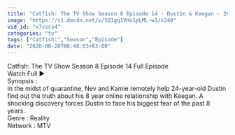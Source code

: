 ```yaml
---
title: "Catfish: The TV Show Season 8 Episode 14 - Dustin & Keegan - 26.08.2020"
image: "https://s1.dmcdn.net/v/SQIgq1VHo1pLML-w1/x240"
vid_id: "x7vscs4"
categories: "tv"
tags: ["Catfish:","Season","Episode"]
date: "2020-08-28T06:48:03+03:00"
---
```

Catfish: The TV Show Season 8 Episode 14 Full Episode  <br>Watch Full ►   <br>Synopsis :  <br>In the midst of quarantine, Nev and Kamie remotely help 24-year-old Dustin find out the truth about his 8 year online relationship with Keegan. A shocking discovery forces Dustin to face his biggest fear of the past 8 years.  <br>Genre : Reality  <br>Network : MTV
